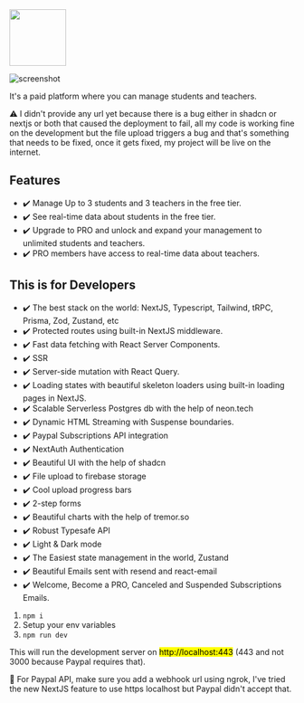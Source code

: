 <img src="https://firebasestorage.googleapis.com/v0/b/school-manager-e26b7.appspot.com/o/Screenshot%202023-12-09%20at%204.33.43%20PM.png?alt=media&token=ced15002-f3f9-47c1-a77a-cb0e203dccb6" width="100px" style="object-fit:cover;">

<!-- <video width="200px" height="auto">
  <source src="https://firebasestorage.googleapis.com/v0/b/school-manager-e26b7.appspot.com/o/edited-demo-antiexcel.mp4?alt=media&token=dfa44346-9bf5-4123-9072-f9cdda2a50a4" type="video/mp4">
</video> -->

![screenshot](https://firebasestorage.googleapis.com/v0/b/school-manager-e26b7.appspot.com/o/Screenshot%202023-12-21%20at%202.25.09%20PM.png?alt=media&token=bde573b4-a540-468b-afff-71baa5182496)

It's a paid platform where you can manage students and teachers.

⚠️ I didn't provide any url yet because there is a bug either in shadcn or nextjs or both that caused the deployment to fail, all my code is working fine on the development but the file upload triggers a bug and that's something that needs to be fixed, once it gets fixed, my project will be live on the internet.

## Features

- ✔️ Manage Up to 3 students and 3 teachers in the free tier.
- ✔️ See real-time data about students in the free tier.
- ✔️ Upgrade to PRO and unlock and expand your management to unlimited students and teachers.
- ✔️ PRO members have access to real-time data about teachers.

## This is for Developers

- ✔️ The best stack on the world: NextJS, Typescript, Tailwind, tRPC, Prisma, Zod, Zustand, etc
- ✔️ Protected routes using built-in NextJS middleware.
- ✔️ Fast data fetching with React Server Components.
- ✔️ SSR
- ✔️ Server-side mutation with React Query.
- ✔️ Loading states with beautiful skeleton loaders using built-in loading pages in NextJS.
- ✔️ Scalable Serverless Postgres db with the help of neon.tech
- ✔️ Dynamic HTML Streaming with Suspense boundaries.
- ✔️ Paypal Subscriptions API integration
- ✔️ NextAuth Authentication
- ✔️ Beautiful UI with the help of shadcn
- ✔️ File upload to firebase storage
- ✔️ Cool upload progress bars
- ✔️ 2-step forms
- ✔️ Beautiful charts with the help of tremor.so
- ✔️ Robust Typesafe API
- ✔️ Light & Dark mode
- ✔️ The Easiest state management in the world, Zustand
- ✔️ Beautiful Emails sent with resend and react-email
- ✔️ Welcome, Become a PRO, Canceled and Suspended Subscriptions Emails.

1. `npm i`
2. Setup your env variables
3. `npm run dev`

This will run the development server on <mark>http://localhost:443</mark> (443 and not 3000 because Paypal requires that).

📍 For Paypal API, make sure you add a webhook url using ngrok, I've tried the new NextJS feature to use https localhost but Paypal didn't accept that.
